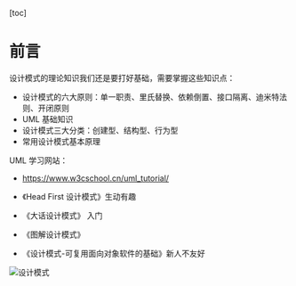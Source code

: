 [toc]

# 前言

设计模式的理论知识我们还是要打好基础，需要掌握这些知识点：

- 设计模式的六大原则：单一职责、里氏替换、依赖倒置、接口隔离、迪米特法则、开闭原则
- UML 基础知识
- 设计模式三大分类：创建型、结构型、行为型
- 常用设计模式基本原理

UML 学习网站：

- https://www.w3cschool.cn/uml_tutorial/

- 《Head First 设计模式》生动有趣

- 《大话设计模式》 入门

- 《图解设计模式》

- 《设计模式-可复用面向对象软件的基础》新人不友好

  

  

![设计模式](https://camo.githubusercontent.com/e922eee18971a83ba950ae7c78f1d5d92adf319956583bc6060bc44645cab700/68747470733a2f2f63646e2e6a7364656c6976722e6e65742f67682f736d696c654172636869746563742f617373657473406d61696e2f3230323031322f32303230313232333231333734342e706e67)
